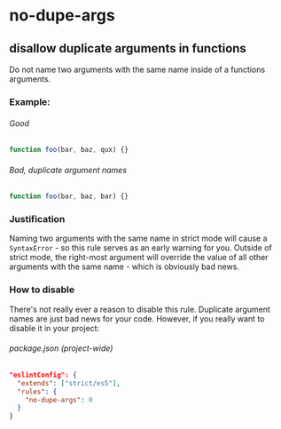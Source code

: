 # no-dupe-args
## disallow duplicate arguments in functions

Do not name two arguments with the same name inside of a functions arguments.

### Example:

###### Good
```js
function foo(bar, baz, qux) {}
```

###### Bad, duplicate argument names
```js
function foo(bar, baz, bar) {}
```

### Justification

Naming two arguments with the same name in strict mode will cause a `SyntaxError` - so this rule serves as an early warning for you. Outside of strict mode, the right-most argument will override the value of all other arguments with the same name - which is obviously bad news.

### How to disable

There's not really ever a reason to disable this rule. Duplicate argument names are just bad news for your code. However, if you really want to disable it in your project:

###### package.json (project-wide)
```json
"eslintConfig": {
  "extends": ["strict/es5"],
  "rules": {
    "no-dupe-args": 0
  }
}
```
